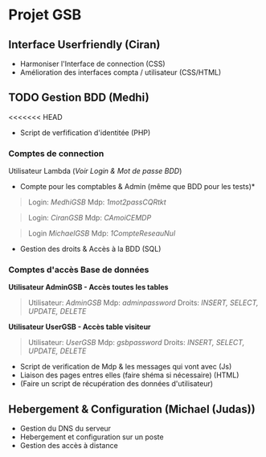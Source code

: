 # Projet GSB

## Interface Userfriendly (Ciran)

* Harmoniser l'Interface de connection (CSS)
* Amélioration des interfaces compta / utilisateur (CSS/HTML)

## TODO Gestion BDD (Medhi)

<<<<<<< HEAD
* Script de verfification d'identitée (PHP)
### Comptes de connection
Utilisateur Lambda (*Voir Login & Mot de passe BDD*)

* Compte pour les comptables & Admin (même que BDD pour les tests)*
> Login: *MedhiGSB*
> Mdp: *1mot2passCQRtkt*

> Login: *CiranGSB*
> Mdp: *CAmoiCEMDP*

> Login *MichaelGSB*
> Mdp: *1CompteReseauNul*

* Gestion des droits & Accès à la BDD (SQL)

### Comptes d'accès Base de données

__Utilisateur AdminGSB - Accès toutes les tables__
> Utilisateur: *AdminGSB*
> Mdp: *adminpassword*
> Droits: *INSERT, SELECT, UPDATE, DELETE*

__Utilisateur UserGSB - Accès table visiteur__
> Utilisateur: *UserGSB*
> Mdp: *gsbpassword*
> Droits: *INSERT, SELECT, UPDATE, DELETE*

* Script de verification de Mdp & les messages qui vont avec (Js)
* Liaison des pages entres elles (faire shéma si nécessaire) (HTML)
* (Faire un script de récupération des données d'utilisateur)

## Hebergement & Configuration (Michael (Judas))

* Gestion du DNS du serveur
* Hebergement et configuration sur un poste
* Gestion des accès à distance
